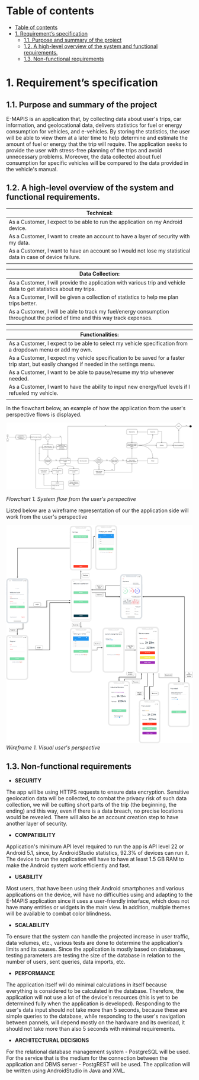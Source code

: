 # Table of contents
- [Table of contents](#table-of-contents)
- [1. Requirement’s specification](#1-requirements-specification)
  - [1.1. Purpose and summary of the project](#11-purpose-and-summary-of-the-project)
  - [1.2. A high-level overview of the system and functional requirements.](#12-a-high-level-overview-of-the-system-and-functional-requirements)
  - [1.3. Non-functional requirements](#13-non-functional-requirements)

# 1. Requirement’s specification

## 1.1. Purpose and summary of the project

E-MAPIS is an application that, by collecting data about user's trips, car information, and geolocational data, delivers statistics for fuel or energy consumption for vehicles, and e-vehicles. By storing the statistics, the user will be able to view them at a later time to help determine and estimate the amount of fuel or energy that the trip will require. The application seeks to provide the user with stress-free planning of the trips and avoid unnecessary problems. Moreover, the data collected about fuel consumption for specific vehicles will be compared to the data provided in the vehicle's manual.

## 1.2. A high-level overview of the system and functional requirements.

| Technical: |
| --- |
| As a Customer, I expect to be able to run the application on my Android device. |
| As a Customer, I want to create an account to have a layer of security with my data.|
| As a Customer, I want to have an account so I would not lose my statistical data in case of device failure.|
||

| Data Collection: |
| --- |
| As a Customer, I will provide the application with various trip and vehicle data to get statistics about my trips. |
| As a Customer, I will be given a collection of statistics to help me plan trips better. |
| As a Customer, I will be able to track my fuel/energy consumption throughout the period of time and this way track expenses. |
||

| Functionalities: |
| --- |
| As a Customer, I expect to be able to select my vehicle specification from a dropdown menu or add my own. |
| As a Customer, I expect my vehicle specification to be saved for a faster trip start, but easily changed if needed in the settings menu. |
| As a Customer, I want to be able to pause/resume my trip whenever needed. |
| As a Customer, I want to have the ability to input new energy/fuel levels if I refueled my vehicle. |
||

In the flowchart below, an example of how the application from the user's perspective flows is displayed.

![Flowchart 1. An example of a high-level](/assets/images/FlowUsersPerspective.png)

*Flowchart 1. System flow from the user's perspective*

Listed below are a wireframe representation of our the application side will work from the user's perspective

![Wireframe Diagram 1. Visual user's pespective](/assets/images/WireframeDiagram.png)
*Wireframe 1. Visual user's perspective*


## 1.3. Non-functional requirements

- **SECURITY**

The app will be using HTTPS requests to ensure data encryption. Sensitive geolocation data will be collected, to combat the privacy risk of such data collection, we will be cutting short parts of the trip (the beginning, the ending) and this way, even if there is a data breach, no precise locations would be revealed. There will also be an account creation step to have another layer of security. 

- **COMPATIBILITY**

Application's minimum API level required to run the app is API level 22 or Android 5.1, since, by AndroidStudio statistics, 92.3% of devices can run it. The device to run the application will have to have at least 1.5 GB RAM to make the Android system work efficiently and fast.

- **USABILITY** 

 Most users, that have been using their Android smartphones and various applications on the device, will have no difficulties using and adapting to the E-MAPIS application since it uses a user-friendly interface, which does not have many entities or widgets in the main view. In addition, multiple themes will be available to combat color blindness.

- **SCALABILITY**

To ensure that the system can handle the projected increase in user traffic, data volumes, etc., various tests are done to determine the application's limits and its causes. Since the application is mostly based on databases, testing parameters are testing the size of the database in relation to the number of users, sent queries, data imports, etc.

- **PERFORMANCE**

The application itself will do minimal calculations in itself because everything is considered to be calculated in the database. Therefore, the application will not use a lot of the device's resources (this is yet to be determined fully when the application is developed). Responding to the user's data input should not take more than 5 seconds, because these are simple queries to the database, while responding to the user's navigation between pannels, will depend mostly on the hardware and its overload, it should not take more than also 5 seconds with minimal requirements.

- **ARCHITECTURAL DECISIONS**

For the relational database management system - PostgreSQL will be used.
For the service that is the medium for the connection between the
application and DBMS server - PostgREST will be used.
The application will be written using AndroidStudio in Java and XML.